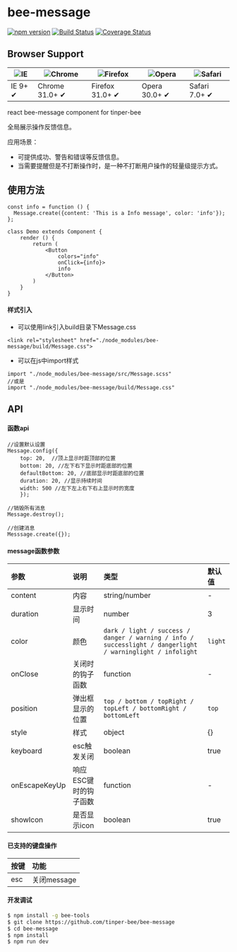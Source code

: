 # bee-message

[![npm version](https://img.shields.io/npm/v/bee-message.svg)](https://www.npmjs.com/package/bee-message)
[![Build Status](https://img.shields.io/travis/tinper-bee/bee-message/master.svg)](https://travis-ci.org/tinper-bee/bee-message)
[![Coverage Status](https://coveralls.io/repos/github/tinper-bee/bee-message/badge.svg?branch=master)](https://coveralls.io/github/tinper-bee/bee-message?branch=master)


## Browser Support

|![IE](https://raw.github.com/alrra/browser-logos/master/internet-explorer/internet-explorer_48x48.png) | ![Chrome](https://raw.github.com/alrra/browser-logos/master/chrome/chrome_48x48.png) | ![Firefox](https://raw.github.com/alrra/browser-logos/master/firefox/firefox_48x48.png) | ![Opera](https://raw.github.com/alrra/browser-logos/master/opera/opera_48x48.png) | ![Safari](https://raw.github.com/alrra/browser-logos/master/safari/safari_48x48.png)|
| --- | --- | --- | --- | --- |
| IE 9+ ✔ | Chrome 31.0+ ✔ | Firefox 31.0+ ✔ | Opera 30.0+ ✔ | Safari 7.0+ ✔ |


react bee-message component for tinper-bee

全局展示操作反馈信息。

应用场景：
- 可提供成功、警告和错误等反馈信息。
- 当需要提醒但是不打断操作时，是一种不打断用户操作的轻量级提示方式。

## 使用方法

```
const info = function () {
  Message.create({content: 'This is a Info message', color: 'info'});
};

class Demo extends Component {
    render () {
        return (
            <Button
                colors="info"
                onClick={info}>
                info
            </Button>
        )
    }
}
```

#### 样式引入

- 可以使用link引入build目录下Message.css

```
<link rel="stylesheet" href="./node_modules/bee-message/build/Message.css">
```
- 可以在js中import样式

```
import "./node_modules/bee-message/src/Message.scss"
//或是
import "./node_modules/bee-message/build/Message.css"
```


## API

#### 函数api

```
//设置默认设置
Message.config({
    top: 20,  //顶上显示时距顶部的位置
    bottom: 20, //左下右下显示时距底部的位置
    defaultBottom: 20, //底部显示时距底部的位置
    duration: 20, //显示持续时间
    width: 500 //左下左上右下右上显示时的宽度
    });

//销毁所有消息
Message.destroy();

//创建消息
Messsage.create({});

```

#### message函数参数

|参数|说明|类型|默认值|
|:---|:-----|:----|:------|
|content|内容|string/number|-|
|duration|显示时间|number|3|
|color|颜色|`dark / light / success / danger / warning / info / successlight / dangerlight / warninglight / infolight`|`light`|
|onClose|关闭时的钩子函数|function|-|
|position|弹出框显示的位置|`top / bottom / topRight / topLeft / bottomRight / bottomLeft`|`top`|
|style|样式|object|{}|
|keyboard|esc触发关闭|boolean|true|
|onEscapeKeyUp|响应ESC键时的钩子函数|function|-|
|showIcon|是否显示icon|boolean|true|


#### 已支持的键盘操作

|按键|功能|
|:---|:----|
|esc |关闭message|


#### 开发调试

```sh
$ npm install -g bee-tools
$ git clone https://github.com/tinper-bee/bee-message
$ cd bee-message
$ npm install
$ npm run dev
```
